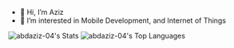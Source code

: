 - 👋 Hi, I’m Aziz
- 👀 I’m interested in Mobile Development, and Internet of Things

![abdaziz-04's Stats](https://github-readme-stats.vercel.app/api?username=abdaziz-04&theme=tokyonight&show_icons=true&hide_border=false&count_private=true) ![abdaziz-04's Top Languages](https://github-readme-stats.vercel.app/api/top-langs/?username=abdaziz-04&theme=tokyonight&show_icons=true&hide_border=false&layout=compact)
